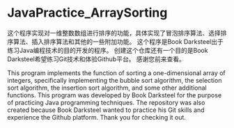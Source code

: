 # JavaPractice_ArraySorting

这个程序实现对一维整数数组进行排序的功能，具体实现了冒泡排序算法、选择排序算法、插入排序算法和其他的一些附加功能。
这个程序是Book Darksteel出于练习Java编程技术的目的开发的程序。
创建这个仓库还有一个目的是Book Darksteel希望练习Git技术和体验Github平台。
感谢您前来查看。

This program implements the function of sorting a one-dimensional array of integers, specifically implementing the bubble sort algorithm, the selection sort algorithm, the insertion sort algorithm, and some other additional functions.
This program was developed by Book Darksteel for the purpose of practicing Java programming techniques.
The repository was also created because Book Darksteel wanted to practice his Git skills and experience the Github platform.
Thank you for checking it out.
